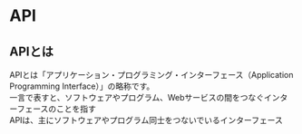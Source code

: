# API

## APIとは
APIとは「アプリケーション・プログラミング・インターフェース（Application Programming Interface）」の略称です。  
一言で表すと、ソフトウェアやプログラム、Webサービスの間をつなぐインターフェースのことを指す  
APIは、主にソフトウェアやプログラム同士をつないでいるインターフェース  


